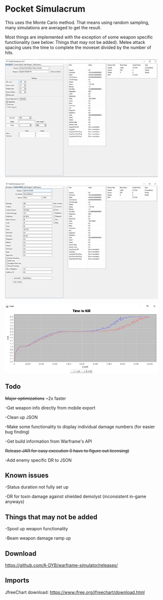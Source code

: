 # Pocket Simulacrum
This uses the Monte Carlo method. That means using random sampling, many simulations are averaged to get the result. 

Most things are implemented with the exception of some weapon specific functionality (see below: Things that may not be added). Melee attack spacing uses the time to complete the moveset divided by the number of hits.

![](images/simulation.png)

![](images/custom_build.png)

![](images/scale.png)

## Todo
~~Major optimizations~~ ~2x faster

-Get weapon info directly from mobile export

-Clean up JSON 

-Make some functionality to display individual damage numbers (for easier bug finding)

-Get build information from Warframe's API

~~Release JAR for easy execution (I have to figure out licensing)~~

-Add enemy specific DR to JSON

## Known issues
-Status duration not fully set up

-DR for toxin damage against shielded demolyst (inconsistent in-game anyways)

## Things that may not be added
-Spool up weapon functionality

-Beam weapon damage ramp up

## Download

https://github.com/A-DYB/warframe-simulator/releases/

## Imports
JfreeChart download: https://www.jfree.org/jfreechart/download.html

